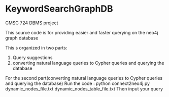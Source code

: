 # KeywordSearchGraphDB
CMSC 724 DBMS project

This source code is for providing easier and faster querying on the neo4j graph database

This s organized in two parts:
1. Query suggestions
2. converting natural language queries to Cypher queries and querying the database

For the second part(converting natural language queries to Cypher queries and querying the database)
Run the code : python connect2neo4j.py dynamic_nodes_file.txt dynamic_nodes_table_file.txt
Then input your query
